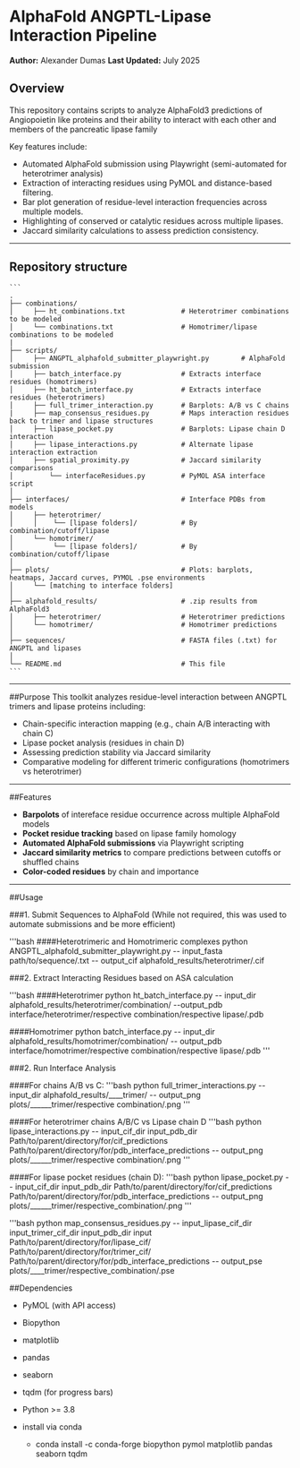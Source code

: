 # AlphaFold ANGPTL-Lipase Interaction Pipeline

**Author:** Alexander Dumas
**Last Updated:** July 2025

## Overview
This repository contains scripts to analyze AlphaFold3 predictions of Angiopoietin like proteins and their ability to interact with each other and members of the pancreatic lipase family

Key features include:
- Automated AlphaFold submission using Playwright (semi-automated for heterotrimer analysis)
- Extraction of interacting residues using PyMOL and distance-based filtering.
- Bar plot generation of residue-level interaction frequencies across multiple models.
- Highlighting of conserved or catalytic residues across multiple lipases.
- Jaccard similarity calculations to assess prediction consistency.

---

## Repository structure
 
    ``` 
    . 
    ├── combinations/ 
    │     ├── ht_combinations.txt              # Heterotrimer combinations to be modeled 
    │     └── combinations.txt                 # Homotrimer/lipase combinations to be modeled 
    |
    ├── scripts/ 
    │     ├── ANGPTL_alphafold_submitter_playwright.py        # AlphaFold submission  
    │     ├── batch_interface.py               # Extracts interface residues (homotrimers) 
    │     ├── ht_batch_interface.py            # Extracts interface residues (heterotrimers) 
    │     ├── full_trimer_interaction.py       # Barplots: A/B vs C chains 
    |     ├── map_consensus_residues.py        # Maps interaction residues back to trimer and lipase structures
    │     ├── lipase_pocket.py                 # Barplots: Lipase chain D interaction 
    │     ├── lipase_interactions.py           # Alternate lipase interaction extraction 
    │     ├── spatial_proximity.py             # Jaccard similarity comparisons 
    │         └── interfaceResidues.py         # PyMOL ASA interface script 
    │ 
    ├── interfaces/                            # Interface PDBs from models 
    │     ├── heterotrimer/ 
    │     │    └── [lipase folders]/           # By combination/cutoff/lipase 
    │     └── homotrimer/ 
    │          └── [lipase folders]/           # By combination/cutoff/lipase 
    │ 
    ├── plots/                                 # Plots: barplots, heatmaps, Jaccard curves, PYMOL .pse environments 
    │     └── [matching to interface folders] 
    │ 
    ├── alphafold_results/                     # .zip results from AlphaFold3 
    │     ├── heterotrimer/                    # Heterotrimer predictions 
    │     └── homotrimer/                      # Homotrimer predictions 
    │ 
    ├── sequences/                             # FASTA files (.txt) for ANGPTL and lipases 
    │ 
    └── README.md                              # This file 
    ``` 

---

##Purpose
This toolkit analyzes residue-level interaction between ANGPTL trimers and lipase proteins including:
- Chain-specific interaction mapping (e.g., chain A/B interacting with chain C)
- Lipase pocket analysis (residues in chain D)
- Assessing prediction stability via Jaccard similarity
- Comparative modeling for different trimeric configurations (homotrimers vs heterotrimer)

---

##Features

- **Barpolots** of intereface residue occurrence across multiple AlphaFold models
- **Pocket residue tracking** based on lipase family homology
- **Automated AlphaFold submissions** via Playwright scripting
- **Jaccard similarity metrics** to compare predictions between cutoffs or shuffled chains
- **Color-coded residues** by chain and importance

---

##Usage

###1. Submit Sequences to AlphaFold (While not required, this was used to automate submissions and be more efficient)

'''bash
####Heterotrimeric and Homotrimeric complexes
python ANGPTL_alphafold_submitter_playwright.py -- input_fasta path/to/sequence/.txt -- output_cif alphafold_results/heterotrimer/.cif



###2. Extract Interacting Residues based on ASA calculation

'''bash
####Heterotrimer
python ht_batch_interface.py -- input_dir alphafold_results/heterotrimer/combination/  --output_pdb interface/heterotrimer/respective combination/respective lipase/.pdb

####Homotrimer
python batch_interface.py -- input_dir alphafold_results/homotrimer/combination/ -- output_pdb interface/homotrimer/respective combination/respective lipase/.pdb
'''

###2. Run Interface Analysis

####For chains A/B vs C:
'''bash
python full_trimer_interactions.py -- input_dir alphafold_results/____trimer/ -- output_png plots/______trimer/respective combination/.png
'''

####For heterotrimer chains A/B/C vs Lipase chain D
'''bash
python lipase_interactions.py -- input_cif_dir input_pdb_dir Path/to/parent/directory/for/cif_predictions Path/to/parent/directory/for/pdb_interface_predictions -- output_png plots/______trimer/respective combination/.png
'''

####For lipase pocket residues (chain D):
'''bash
python lipase_pocket.py -- input_cif_dir input_pdb_dir Path/to/parent/directory/for/cif_predictions Path/to/parent/directory/for/pdb_interface_predictions -- output_png plots/______trimer/respective_combination/.png
'''

'''bash
python map_consensus_residues.py -- input_lipase_cif_dir input_trimer_cif_dir input_pdb_dir input Path/to/parent/directory/for/lipase_cif/ Path/to/parent/directory/for/trimer_cif/ Path/to/parent/directory/for/pdb_interface_predictions -- output_pse plots/____trimer/respective_combination/.pse

##Dependencies
- PyMOL (with API access)
- Biopython
- matplotlib
- pandas
- seaborn
- tqdm (for progress bars)
- Python >= 3.8

- install via conda
    - conda install -c conda-forge biopython pymol matplotlib pandas seaborn tqdm
